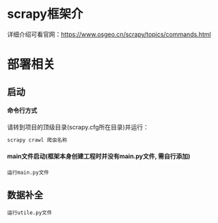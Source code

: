 # scrapy框架介
详细介绍可看官网：https://www.osgeo.cn/scrapy/topics/commands.html

# 部署相关
## 启动
#### 命令行方式
请转到项目的顶级目录(scrapy.cfg所在目录)并运行：
```bash
scrapy crawl 爬虫名称
```
#### main文件启动(框架本身创建工程时并没有main.py文件, 需自行添加)
```
运行main.py文件
```
## 数据补全
```
运行utile.py文件
```
